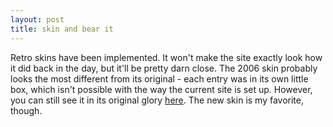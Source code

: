 ```yaml
---
layout: post
title: skin and bear it
---
```


Retro skins have been implemented. It won't make the site exactly look how it did back in the day, but it'll be pretty darn close. The 2006 skin probably looks the most different from its original - each entry was in its own little box, which isn't possible with the way the current site is set up. However, you can still see it in its original glory <a href="http://oldblog.friedcheese.org">here</a>. The new skin is my favorite, though.
